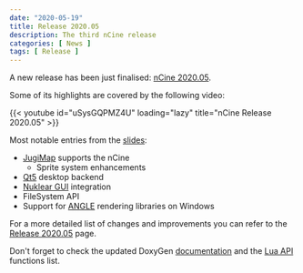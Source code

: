 ```yaml
---
date: "2020-05-19"
title: Release 2020.05
description: The third nCine release
categories: [ News ]
tags: [ Release ]
---
```


A new release has been just finalised: [nCine 2020.05](https://github.com/nCine/nCine/releases/tag/2020.05).

Some of its highlights are covered by the following video:

{{< youtube id="uSysGQPMZ4U" loading="lazy" title="nCine Release 2020.05" >}}

Most notable entries from the [slides](/reveal.js/nCine_release_2020-05.html):

* [JugiMap](http://jugimap.com/) supports the nCine
  * Sprite system enhancements
* [Qt5](https://www.qt.io/) desktop backend
* [Nuklear GUI](https://github.com/Immediate-Mode-UI/Nuklear) integration
* FileSystem API
* Support for [ANGLE](http://angleproject.org) rendering libraries on Windows

For a more detailed list of changes and improvements you can refer to the [Release 2020.05](/download-202005/) page.

Don't forget to check the updated DoxyGen [documentation](/docs/index.html) and the [Lua API](/lua_api.html) functions list.
